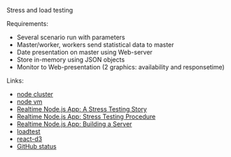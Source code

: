 Stress and load testing

Requirements:
 * Several scenario run with parameters
 * Master/worker, workers send statistical data to master
 * Date presentation on master using Web-server
 * Store in-memory using JSON objects
 * Monitor to Web-presentation (2 graphics: availability and responsetime)

Links:
 * [node cluster](https://nodejs.org/api/cluster.html)
 * [node vm](https://nodejs.org/api/vm.html)
 * [Realtime Node.js App: A Stress Testing Story](http://bocoup.com/weblog/node-stress-test-analysis/)
 * [Realtime Node.js App: Stress Testing Procedure](http://bocoup.com/weblog/node-stress-test-procedure/)
 * [Realtime Node.js App: Building a Server](http://bocoup.com/weblog/node-stress-test-server/)
 * [loadtest](https://github.com/alexfernandez/loadtest)
 * [react-d3](https://github.com/esbullington/react-d3)
 * [GitHub status](https://status.github.com/)
 